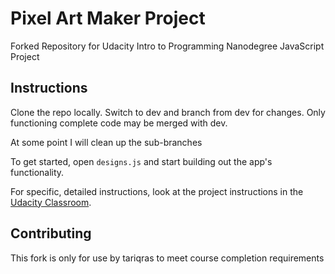 # Pixel Art Maker Project

Forked Repository for Udacity Intro to Programming Nanodegree JavaScript Project

## Instructions

Clone the repo locally.  Switch to dev and branch from dev for changes.  Only functioning complete code may be merged with dev.

At some point I will clean up the sub-branches

To get started, open `designs.js` and start building out the app's functionality.

For specific, detailed instructions, look at the project instructions in the [Udacity Classroom](https://classroom.udacity.com/me).

## Contributing

This fork is only for use by tariqras to meet course completion requirements
